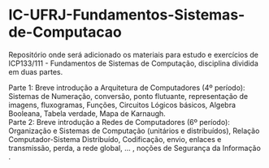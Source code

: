 # IC-UFRJ-Fundamentos-Sistemas-de-Computacao
Repositório onde será adicionado os materiais para estudo e exercícios de ICP133/111 - Fundamentos de Sistemas de Computação, disciplina dividida em duas partes.

Parte 1: Breve introdução a Arquitetura de Computadores (4º período): Sistemas de Numeração, conversão, ponto flutuante, representação de imagens, fluxogramas, Funções, Circuitos Lógicos básicos, Algebra Booleana, Tabela verdade, Mapa de Karnaugh.<br>
Parte 2: Breve introdução a Redes de Computadores (6º período): Organização e Sistemas de Computação (unitários e distribuídos), Relação Computador-Sistema Distribuído, Codificação, envio, enlaces e transmissão, perda, a rede global, ... , noções de Segurança da Informação<br>.
